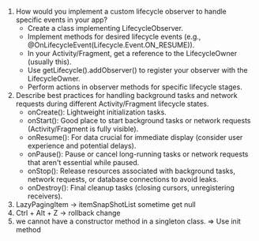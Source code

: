 1. How would you implement a custom lifecycle observer to handle specific events in your app?
    -  Create a class implementing LifecycleObserver.
    -  Implement methods for desired lifecycle events (e.g., @OnLifecycleEvent(Lifecycle.Event.ON_RESUME)).
    -  In your Activity/Fragment, get a reference to the LifecycleOwner (usually this).
    -  Use getLifecycle().addObserver() to register your observer with the LifecycleOwner.
    -  Perform actions in observer methods for specific lifecycle stages.
2. Describe best practices for handling background tasks and network requests during different
Activity/Fragment lifecycle states.
    - onCreate(): Lightweight initialization tasks.
    - onStart(): Good place to start background tasks or network requests (Activity/Fragment is fully visible).
    - onResume(): For data crucial for immediate display (consider user experience and potential delays).
    - onPause(): Pause or cancel long-running tasks or network requests that aren't essential while paused.
    - onStop(): Release resources associated with background tasks, network requests, or database connections to avoid leaks.
    - onDestroy(): Final cleanup tasks (closing cursors, unregistering receivers).
3. LazyPagingItem -> itemSnapShotList sometime get null
4. Ctrl + Alt + Z -> rollback change
5. we cannot have a constructor method in a singleton class.
⇒ Use init method